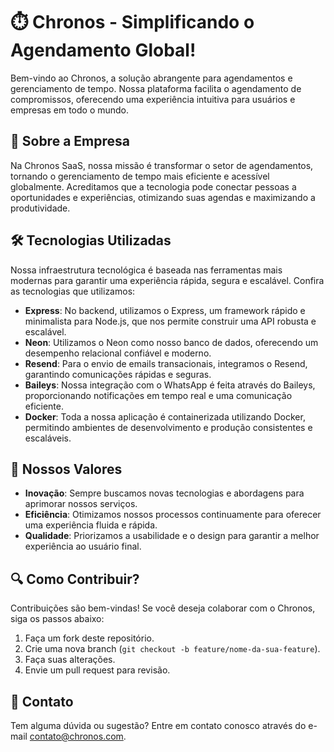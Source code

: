 # ⏱️ Chronos - Simplificando o Agendamento Global!
Bem-vindo ao Chronos, a solução abrangente para agendamentos e gerenciamento de tempo. Nossa plataforma facilita o agendamento de compromissos, oferecendo uma experiência intuitiva para usuários e empresas em todo o mundo.

## 🌟 Sobre a Empresa
Na Chronos SaaS, nossa missão é transformar o setor de agendamentos, tornando o gerenciamento de tempo mais eficiente e acessível globalmente. Acreditamos que a tecnologia pode conectar pessoas a oportunidades e experiências, otimizando suas agendas e maximizando a produtividade.

## 🛠️ Tecnologias Utilizadas
Nossa infraestrutura tecnológica é baseada nas ferramentas mais modernas para garantir uma experiência rápida, segura e escalável. Confira as tecnologias que utilizamos:

- **Express**: No backend, utilizamos o Express, um framework rápido e minimalista para Node.js, que nos permite construir uma API robusta e escalável.
- **Neon**: Utilizamos o Neon como nosso banco de dados, oferecendo um desempenho relacional confiável e moderno.
- **Resend**: Para o envio de emails transacionais, integramos o Resend, garantindo comunicações rápidas e seguras.
- **Baileys**: Nossa integração com o WhatsApp é feita através do Baileys, proporcionando notificações em tempo real e uma comunicação eficiente.
- **Docker**: Toda a nossa aplicação é containerizada utilizando Docker, permitindo ambientes de desenvolvimento e produção consistentes e escaláveis.

## 🚀 Nossos Valores
- **Inovação**: Sempre buscamos novas tecnologias e abordagens para aprimorar nossos serviços.
- **Eficiência**: Otimizamos nossos processos continuamente para oferecer uma experiência fluida e rápida.
- **Qualidade**: Priorizamos a usabilidade e o design para garantir a melhor experiência ao usuário final.

## 🔍 Como Contribuir?
Contribuições são bem-vindas! Se você deseja colaborar com o Chronos, siga os passos abaixo:

1. Faça um fork deste repositório.
2. Crie uma nova branch (`git checkout -b feature/nome-da-sua-feature`).
3. Faça suas alterações.
4. Envie um pull request para revisão.

## 📧 Contato
Tem alguma dúvida ou sugestão? Entre em contato conosco através do e-mail contato@chronos.com.
